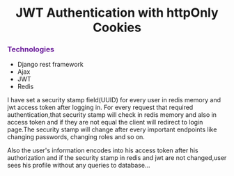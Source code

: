 <h1 style="text-align:center;">JWT Authentication with httpOnly Cookies</h1>

<h3 style="color:#6A1B9A;">Technologies</h3>
<ul>
    <li>Django rest framework</li>
    <li>Ajax</li>
    <li>JWT</li>
    <li>Redis</li>
</ul>

<p>
    I have set a security stamp field(UUID) for every user in redis memory and jwt access token after logging in.
    For every request that required authentication,that security stamp will check in redis memory and also in access token and if they are not equal the client will redirect to login page.The security stamp will change after every important endpoints like changing passwords, changing roles and so on.
</p>
<p>
    Also the user's information encodes into his access token after his authorization and if the security stamp in redis and jwt are not changed,user sees his profile without any queries to database...
</p>


